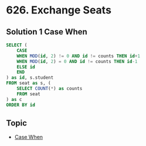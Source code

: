 # 626. Exchange Seats

## Solution 1 Case When

```sql
SELECT (
    CASE 
    WHEN MOD(id, 2) != 0 AND id != counts THEN id+1
    WHEN MOD(id, 2) = 0 AND id != counts THEN id-1
    ELSE id
    END
) as id, s.student
FROM seat as s, (
    SELECT COUNT(*) as counts
    FROM seat
) as c
ORDER BY id
```

## Topic
- [Case When](../../tutorials/syntax.md/#case-expression)